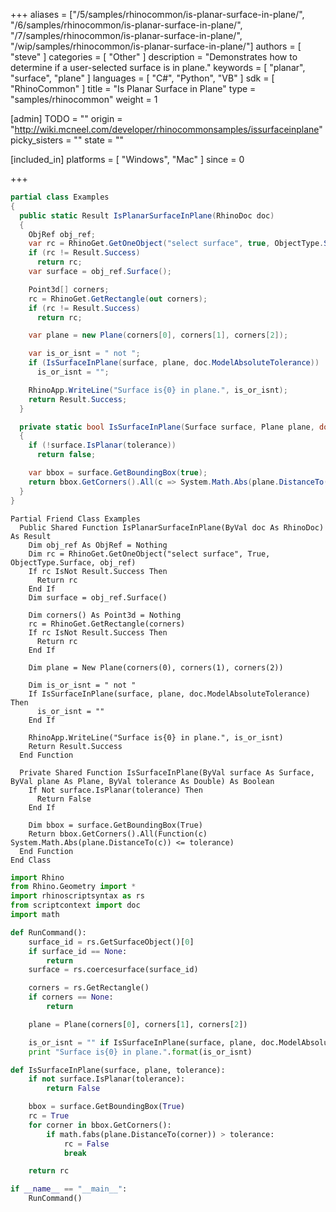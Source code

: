 +++
aliases = ["/5/samples/rhinocommon/is-planar-surface-in-plane/", "/6/samples/rhinocommon/is-planar-surface-in-plane/", "/7/samples/rhinocommon/is-planar-surface-in-plane/", "/wip/samples/rhinocommon/is-planar-surface-in-plane/"]
authors = [ "steve" ]
categories = [ "Other" ]
description = "Demonstrates how to determine if a user-selected surface is in plane."
keywords = [ "planar", "surface", "plane" ]
languages = [ "C#", "Python", "VB" ]
sdk = [ "RhinoCommon" ]
title = "Is Planar Surface in Plane"
type = "samples/rhinocommon"
weight = 1

[admin]
TODO = ""
origin = "http://wiki.mcneel.com/developer/rhinocommonsamples/issurfaceinplane"
picky_sisters = ""
state = ""

[included_in]
platforms = [ "Windows", "Mac" ]
since = 0

+++

<div class="codetab-content" id="cs">

```cs
partial class Examples
{
  public static Result IsPlanarSurfaceInPlane(RhinoDoc doc)
  {
    ObjRef obj_ref;
    var rc = RhinoGet.GetOneObject("select surface", true, ObjectType.Surface, out obj_ref);
    if (rc != Result.Success)
      return rc;
    var surface = obj_ref.Surface();

    Point3d[] corners;
    rc = RhinoGet.GetRectangle(out corners);
    if (rc != Result.Success)
      return rc;

    var plane = new Plane(corners[0], corners[1], corners[2]);

    var is_or_isnt = " not ";
    if (IsSurfaceInPlane(surface, plane, doc.ModelAbsoluteTolerance))
      is_or_isnt = "";

    RhinoApp.WriteLine("Surface is{0} in plane.", is_or_isnt);
    return Result.Success;
  }

  private static bool IsSurfaceInPlane(Surface surface, Plane plane, double tolerance)
  {
    if (!surface.IsPlanar(tolerance))
      return false;

    var bbox = surface.GetBoundingBox(true);
    return bbox.GetCorners().All(c => System.Math.Abs(plane.DistanceTo(c)) <= tolerance);
  }
}
```

</div>


<div class="codetab-content" id="vb">

```vbnet
Partial Friend Class Examples
  Public Shared Function IsPlanarSurfaceInPlane(ByVal doc As RhinoDoc) As Result
	Dim obj_ref As ObjRef = Nothing
	Dim rc = RhinoGet.GetOneObject("select surface", True, ObjectType.Surface, obj_ref)
	If rc IsNot Result.Success Then
	  Return rc
	End If
	Dim surface = obj_ref.Surface()

	Dim corners() As Point3d = Nothing
	rc = RhinoGet.GetRectangle(corners)
	If rc IsNot Result.Success Then
	  Return rc
	End If

	Dim plane = New Plane(corners(0), corners(1), corners(2))

	Dim is_or_isnt = " not "
	If IsSurfaceInPlane(surface, plane, doc.ModelAbsoluteTolerance) Then
	  is_or_isnt = ""
	End If

	RhinoApp.WriteLine("Surface is{0} in plane.", is_or_isnt)
	Return Result.Success
  End Function

  Private Shared Function IsSurfaceInPlane(ByVal surface As Surface, ByVal plane As Plane, ByVal tolerance As Double) As Boolean
	If Not surface.IsPlanar(tolerance) Then
	  Return False
	End If

	Dim bbox = surface.GetBoundingBox(True)
	Return bbox.GetCorners().All(Function(c) System.Math.Abs(plane.DistanceTo(c)) <= tolerance)
  End Function
End Class
```

</div>


<div class="codetab-content" id="py">

```python
import Rhino
from Rhino.Geometry import *
import rhinoscriptsyntax as rs
from scriptcontext import doc
import math

def RunCommand():
    surface_id = rs.GetSurfaceObject()[0]
    if surface_id == None:
        return
    surface = rs.coercesurface(surface_id)

    corners = rs.GetRectangle()
    if corners == None:
        return

    plane = Plane(corners[0], corners[1], corners[2])

    is_or_isnt = "" if IsSurfaceInPlane(surface, plane, doc.ModelAbsoluteTolerance) else " not "
    print "Surface is{0} in plane.".format(is_or_isnt)

def IsSurfaceInPlane(surface, plane, tolerance):
    if not surface.IsPlanar(tolerance):
        return False

    bbox = surface.GetBoundingBox(True)
    rc = True
    for corner in bbox.GetCorners():
        if math.fabs(plane.DistanceTo(corner)) > tolerance:
            rc = False
            break

    return rc

if __name__ == "__main__":
    RunCommand()
```

</div>
